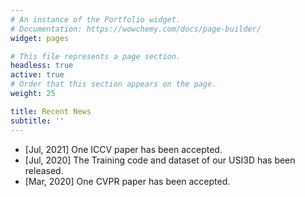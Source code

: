 ```yaml
---
# An instance of the Portfolio widget.
# Documentation: https://wowchemy.com/docs/page-builder/
widget: pages

# This file represents a page section.
headless: true
active: true
# Order that this section appears on the page.
weight: 25

title: Recent News
subtitle: ''
---
```


- [Jul, 2021] One ICCV paper has been accepted.
- [Jul, 2020] The Training code and dataset of our USI3D has been released.
- [Mar, 2020] One CVPR paper has been accepted.

